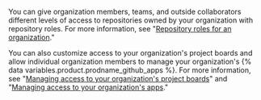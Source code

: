 You can give organization members, teams, and outside collaborators different levels of access to repositories owned by your organization with repository roles. For more information, see "[Repository roles for an organization](/organizations/managing-access-to-your-organizations-repositories/repository-roles-for-an-organization)."

You can also customize access to your organization's project boards and allow individual organization members to manage your organization's {% data variables.product.prodname_github_apps %}. For more information, see "[Managing access to your organization's project boards](/organizations/managing-access-to-your-organizations-project-boards)" and "[Managing access to your organization's apps](/organizations/managing-access-to-your-organizations-apps)."
